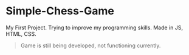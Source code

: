 # Simple-Chess-Game
My First Project. Trying to improve my programming skills. Made in JS, HTML, CSS.

> Game is still being developed, not functioning currently.